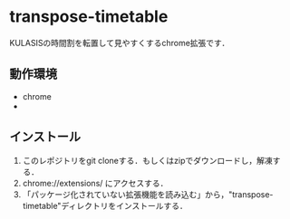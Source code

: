 # transpose-timetable
KULASISの時間割を転置して見やすくするchrome拡張です．

## 動作環境
* chrome
* 

## インストール
1. このレポジトリをgit cloneする．もしくはzipでダウンロードし，解凍する．
2. chrome://extensions/ にアクセスする．
3. 「パッケージ化されていない拡張機能を読み込む」から，"transpose-timetable"ディレクトリをインストールする．
